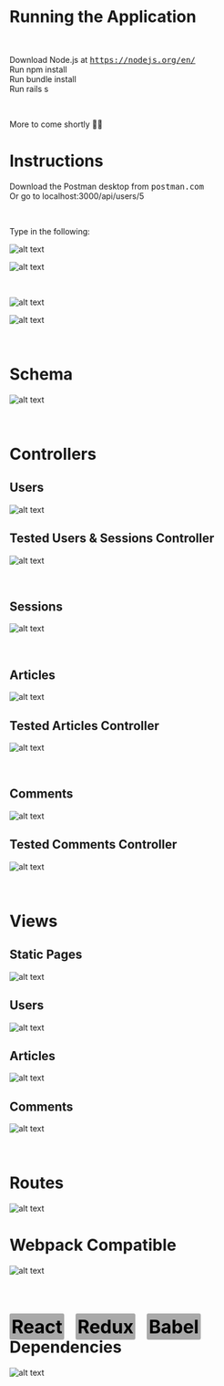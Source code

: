 # <strong>Running the Application</strong>
&nbsp;

Download Node.js at <kbd>https://nodejs.org/en/</kbd>
<br>
Run npm install
<br>
Run bundle install
<br>
Run rails s


&nbsp;

More to come shortly 👨‍💻

# **Instructions**

Download the Postman desktop from <kbd>postman.com</kbd>
<br>
Or go to localhost:3000/api/users/5

&nbsp;

Type in the following:

![alt text](./app/assets/images/Screen%20Shot%202020-12-23%20at%203.47.56%20AM.jpg "CEO, Tom Hubor")

![alt text](./app/assets/images/Screen%20Shot%202020-12-23%20at%203.49.02%20AM.jpg "Chairwoman, Debbie Schwarzberg")

&nbsp;

![alt text](./app/assets/images/Screen%20Shot%202020-12-23%20at%203.50.48%20AM.jpg "Articles")

![alt text](./app/assets/images/Screen%20Shot%202020-12-23%20at%203.53.26%20AM.jpg "Comments")



&nbsp;

# **Schema**

![alt text](./app/assets/images/Screen%20Shot%202020-12-21%20at%205.56.32%20PM.jpg "Schema")


&nbsp;

# **Controllers**


## **Users**

![alt text](./app/assets/images/Screen%20Shot%202020-12-22%20at%207.10.33%20PM.jpg "Users Controller")

## **Tested Users & Sessions Controller**

![alt text](./app/assets/images/Screen%20Shot%202020-12-22%20at%207.29.15%20PM.jpg "Created User")

&nbsp;

## **Sessions**

![alt text](./app/assets/images/Screen%20Shot%202020-12-22%20at%207.38.54%20PM.jpg "Sessions Controller")

&nbsp;

## **Articles**

![alt text](./app/assets/images/Screen%20Shot%202020-12-22%20at%2011.12.17%20PM.jpg "Articles Controller")

## **Tested Articles Controller**

![alt text](./app/assets/images/Screen%20Shot%202020-12-23%20at%204.23.37%20AM.jpg "Created Articles")

&nbsp;

## **Comments**

![alt text](./app/assets/images/Screen%20Shot%202020-12-22%20at%2011.41.44%20PM.jpg "Comments Controller")

## **Tested Comments Controller**

![alt text](./app/assets/images/Screen%20Shot%202020-12-23%20at%204.27.16%20AM.jpg "Created Comments")

&nbsp;

# **Views**

## **Static Pages**

![alt text](./app/assets/images/Screen%20Shot%202020-12-23%20at%2012.22.20%20AM.jpg "Static Pages")

## **Users**

![alt text](./app/assets/images/Screen%20Shot%202020-12-23%20at%204.00.31%20AM.jpg "Users")

## **Articles**

![alt text](./app/assets/images/Screen%20Shot%202020-12-23%20at%2012.50.21%20AM.jpg "Articles")

## **Comments**

![alt text](./app/assets/images/Screen%20Shot%202020-12-23%20at%2012.53.43%20AM.jpg "Comments")

&nbsp;

# **Routes**
![alt text](./app/assets/images/Screen%20Shot%202020-12-23%20at%204.09.29%20AM.jpg "Routes")


# **Webpack Compatible** 

![alt text](./app/assets/images/Screen%20Shot%202020-12-22%20at%205.10.36%20PM.jpg "Webpack file")

<br>

<h1><strong><span style="font-size:2rem; padding:3.5px; color:black; background:darkgrey; border-radius:3px">React</span> &nbsp; <span style="font-size:2rem; padding:3.5px; color:black; background:darkgrey; border-radius:3px">Redux</span> &nbsp; <span style="font-size:2rem; padding:3.5px; color:black; background:darkgrey; border-radius:3px">Babel</span> &nbsp; Dependencies </strong></h1>

![alt text](./app/assets/images/Screen%20Shot%202020-12-22%20at%205.16.50%20PM.jpg "Npm Dependencies")